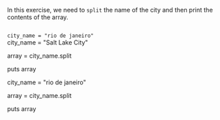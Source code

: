 In this exercise, we need to
`split` the name of the city
and then print the
contents of the array.

<Editor lang="ruby" type="exercise">
<code>
city_name = "rio de janeiro"
</code>

<hints>
<hint>
city_name = "Salt Lake City"

array = city_name.split

puts array
</hint>
</hints>

<solution>
city_name = "rio de janeiro"

array = city_name.split

puts array
</solution>
</Editor>
